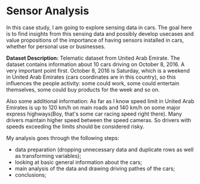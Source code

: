 # Sensor Analysis
In this case study, I am going to explore sensing data in cars. The goal here is to find insights from this sensing data and possibly develop usecases and value propositions of the importance of having sensors installed in cars, whether for personal use or businesses.

**Dataset Description:** Telematic dataset from United Arab Emirate. The  dataset contains information about 10 cars driving on October 8, 2016. A very important point first. October 8, 2016 is Saturday, which is a weekend in United Arab Emirates (cars coordinates are in this country), so this influences the people activity: some could work, some could entertain themselves, some could buy products for the week and so on.

Also some additional information:
As far as I know speed limit in United Arab Emirates is up to 120 km/h on main roads and 140 km/h on some major express highways(Boy, that's some car racing speed right there). Many drivers maintain higher speed between the speed cameras. So drivers with speeds exceeding the limits should be considered risky.

My analysis goes through the following steps:

- data preparation (dropping unnecessary data and duplicate rows as well as transforming variables);
- looking at basic general information about the cars;
- main analysis of the data and drawing driving pathes of the cars;
- conclusions;
